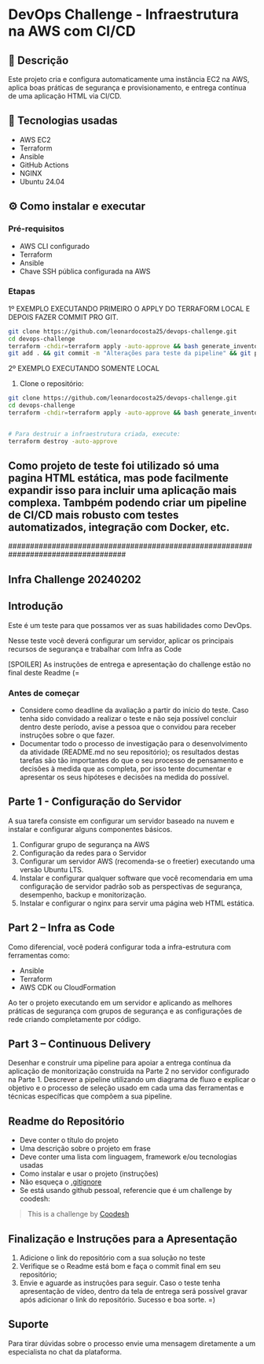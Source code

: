 # DevOps Challenge - Infraestrutura na AWS com CI/CD


## 🚀 Descrição

Este projeto cria e configura automaticamente uma instância EC2 na AWS, aplica boas práticas de segurança e provisionamento, e entrega contínua de uma aplicação HTML via CI/CD.

## 🧰 Tecnologias usadas

- AWS EC2
- Terraform
- Ansible
- GitHub Actions
- NGINX
- Ubuntu 24.04

## ⚙️ Como instalar e executar

### Pré-requisitos

- AWS CLI configurado
- Terraform
- Ansible
- Chave SSH pública configurada na AWS

### Etapas

1º EXEMPLO EXECUTANDO PRIMEIRO O APPLY DO TERRAFORM LOCAL E DEPOIS FAZER COMMIT PRO GIT.
```bash
git clone https://github.com/leonardocosta25/devops-challenge.git
cd devops-challenge
terraform -chdir=terraform apply -auto-approve && bash generate_inventory.sh
git add . && git commit -m "Alterações para teste da pipeline" && git push origin main
```


2º EXEMPLO EXECUTANDO SOMENTE LOCAL

1. Clone o repositório:
```bash
git clone https://github.com/leonardocosta25/devops-challenge.git
cd devops-challenge
terraform -chdir=terraform apply -auto-approve && bash generate_inventory.sh && ansible-playbook ansiblev2/provisioning.yml


# Para destruir a infraestrutura criada, execute: 
terraform destroy -auto-approve

```

## Como projeto de teste foi utilizado só uma pagina HTML estática, mas pode facilmente expandir isso para incluir uma aplicação mais complexa. Tambpém podendo criar um pipeline de CI/CD mais robusto com testes automatizados, integração com Docker, etc.







###################################################################################
## Infra Challenge 20240202

## Introdução

Este é um teste para que possamos ver as suas habilidades como DevOps.

Nesse teste você deverá configurar um servidor, aplicar os principais recursos de segurança e trabalhar com Infra as Code

[SPOILER] As instruções de entrega e apresentação do challenge estão no final deste Readme (=

### Antes de começar
 
- Considere como deadline da avaliação a partir do início do teste. Caso tenha sido convidado a realizar o teste e não seja possível concluir dentro deste período, avise a pessoa que o convidou para receber instruções sobre o que fazer.
- Documentar todo o processo de investigação para o desenvolvimento da atividade (README.md no seu repositório); os resultados destas tarefas são tão importantes do que o seu processo de pensamento e decisões à medida que as completa, por isso tente documentar e apresentar os seus hipóteses e decisões na medida do possível.


## **Parte 1 - Configuração do Servidor**

A sua tarefa consiste em configurar um servidor baseado na nuvem e instalar e configurar alguns componentes básicos.


1. Configurar grupo de segurança na AWS
2. Configuração da redes para o Servidor
3. Configurar um servidor AWS (recomenda-se o freetier) executando uma versão Ubuntu LTS.
4. Instalar e configurar qualquer software que você recomendaria em uma configuração de servidor padrão sob as perspectivas de segurança, desempenho, backup e monitorização.
5. Instalar e configurar o nginx para servir uma página web HTML estática.



## **Part 2 – Infra as Code**

Como diferencial, você poderá configurar toda a infra-estrutura com ferramentas como:

- Ansible
- Terraform
- AWS CDK ou CloudFormation

Ao ter o projeto executando em um servidor e aplicando as melhores práticas de segurança com grupos de segurança e as configurações de rede criando completamente por código.


## **Part 3 – Continuous Delivery**

Desenhar e construir uma pipeline para apoiar a entrega contínua da aplicação de monitorização construída na Parte 2 no servidor configurado na Parte 1. Descrever a pipeline utilizando um diagrama de fluxo e explicar o objetivo e o processo de seleção usado em cada uma das ferramentas e técnicas específicas que compõem a sua pipeline. 

## Readme do Repositório

- Deve conter o título do projeto
- Uma descrição sobre o projeto em frase
- Deve conter uma lista com linguagem, framework e/ou tecnologias usadas
- Como instalar e usar o projeto (instruções)
- Não esqueça o [.gitignore](https://www.toptal.com/developers/gitignore)
- Se está usando github pessoal, referencie que é um challenge by coodesh:  

>  This is a challenge by [Coodesh](https://coodesh.com/)

## Finalização e Instruções para a Apresentação

1. Adicione o link do repositório com a sua solução no teste
2. Verifique se o Readme está bom e faça o commit final em seu repositório;
3. Envie e aguarde as instruções para seguir. Caso o teste tenha apresentação de vídeo, dentro da tela de entrega será possível gravar após adicionar o link do repositório. Sucesso e boa sorte. =)


## Suporte

Para tirar dúvidas sobre o processo envie uma mensagem diretamente a um especialista no chat da plataforma. 
